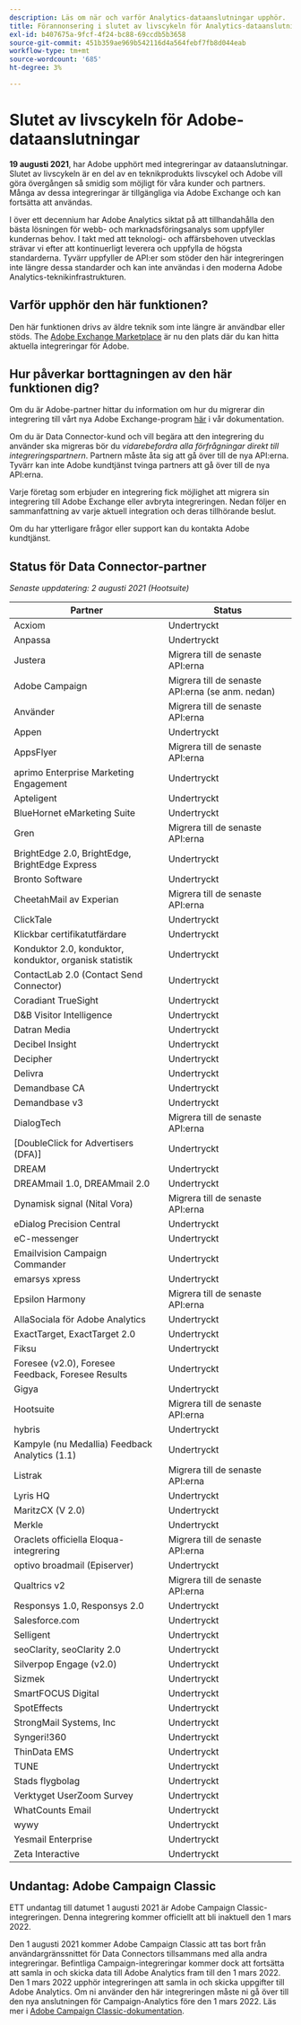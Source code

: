 ```yaml
---
description: Läs om när och varför Analytics-dataanslutningar upphör.
title: Förannonsering i slutet av livscykeln för Analytics-dataanslutningar
exl-id: b407675a-9fcf-4f24-bc88-69ccdb5b3658
source-git-commit: 451b359ae969b542116d4a564febf7fb8d044eab
workflow-type: tm+mt
source-wordcount: '685'
ht-degree: 3%

---
```


# Slutet av livscykeln för Adobe-dataanslutningar

**19 augusti 2021**, har Adobe upphört med integreringar av dataanslutningar. Slutet av livscykeln är en del av en teknikprodukts livscykel och Adobe vill göra övergången så smidig som möjligt för våra kunder och partners. Många av dessa integreringar är tillgängliga via Adobe Exchange och kan fortsätta att användas.

I över ett decennium har Adobe Analytics siktat på att tillhandahålla den bästa lösningen för webb- och marknadsföringsanalys som uppfyller kundernas behov. I takt med att teknologi- och affärsbehoven utvecklas strävar vi efter att kontinuerligt leverera och uppfylla de högsta standarderna.  Tyvärr uppfyller de API:er som stöder den här integreringen inte längre dessa standarder och kan inte användas i den moderna Adobe Analytics-teknikinfrastrukturen.

## Varför upphör den här funktionen?

Den här funktionen drivs av äldre teknik som inte längre är användbar eller stöds. The [Adobe Exchange Marketplace](https://exchange.adobe.com/experiencecloud.analytics.html#product) är nu den plats där du kan hitta aktuella integreringar för Adobe.

## Hur påverkar borttagningen av den här funktionen dig?

Om du är Adobe-partner hittar du information om hur du migrerar din integrering till vårt nya Adobe Exchange-program [här](https://adobeexchangeec.zendesk.com/hc/en-us/articles/360003867071-Adobe-Analytics-Integration-Tools) i vår dokumentation.

Om du är Data Connector-kund och vill begära att den integrering du använder ska migreras bör du *vidarebefordra alla förfrågningar direkt till integreringspartnern*. Partnern måste åta sig att gå över till de nya API:erna. Tyvärr kan inte Adobe kundtjänst tvinga partners att gå över till de nya API:erna.

Varje företag som erbjuder en integrering fick möjlighet att migrera sin integrering till Adobe Exchange eller avbryta integreringen. Nedan följer en sammanfattning av varje aktuell integration och deras tillhörande beslut.

Om du har ytterligare frågor eller support kan du kontakta Adobe kundtjänst.

## Status för Data Connector-partner

*Senaste uppdatering: 2 augusti 2021 (Hootsuite)*

| Partner | Status |
| --- | --- |
| Acxiom | Undertryckt |
| Anpassa | Undertryckt |
| Justera | Migrera till de senaste API:erna |
| Adobe Campaign | Migrera till de senaste API:erna (se anm. nedan) |
| Använder | Migrera till de senaste API:erna |
| Appen | Undertryckt |
| AppsFlyer | Migrera till de senaste API:erna |
| aprimo Enterprise Marketing Engagement | Undertryckt |
| Apteligent | Undertryckt |
| BlueHornet eMarketing Suite | Undertryckt |
| Gren | Migrera till de senaste API:erna |
| BrightEdge 2.0, BrightEdge, BrightEdge Express | Undertryckt |
| Bronto Software | Undertryckt |
| CheetahMail av Experian | Migrera till de senaste API:erna |
| ClickTale | Undertryckt |
| Klickbar certifikatutfärdare | Undertryckt |
| Konduktor 2.0, konduktor, konduktor, organisk statistik | Undertryckt |
| ContactLab 2.0 (Contact Send Connector) | Undertryckt |
| Coradiant TrueSight | Undertryckt |
| D&amp;B Visitor Intelligence | Undertryckt |
| Datran Media | Undertryckt |
| Decibel Insight | Undertryckt |
| Decipher | Undertryckt |
| Delivra | Undertryckt |
| Demandbase CA | Undertryckt |
| Demandbase v3 | Undertryckt |
| DialogTech | Migrera till de senaste API:erna |
| [DoubleClick for Advertisers (DFA)] | Undertryckt |
| DREAM | Undertryckt |
| DREAMmail 1.0, DREAMmail 2.0 | Undertryckt |
| Dynamisk signal (Nital Vora) | Migrera till de senaste API:erna |
| eDialog Precision Central | Undertryckt |
| eC-messenger | Undertryckt |
| Emailvision Campaign Commander | Undertryckt |
| emarsys xpress | Undertryckt |
| Epsilon Harmony | Migrera till de senaste API:erna |
| AllaSociala för Adobe Analytics | Undertryckt |
| ExactTarget, ExactTarget 2.0 | Undertryckt |
| Fiksu | Undertryckt |
| Foresee (v2.0), Foresee Feedback, Foresee Results | Undertryckt |
| Gigya | Undertryckt |
| Hootsuite | Migrera till de senaste API:erna |
| hybris | Undertryckt |
| Kampyle (nu Medallia) Feedback Analytics (1.1) | Undertryckt |
| Listrak | Migrera till de senaste API:erna |
| Lyris HQ | Undertryckt |
| MaritzCX (V 2.0) | Undertryckt |
| Merkle | Undertryckt |
| Oraclets officiella Eloqua-integrering | Migrera till de senaste API:erna |
| optivo broadmail (Episerver) | Undertryckt |
| Qualtrics v2 | Migrera till de senaste API:erna |
| Responsys 1.0, Responsys 2.0 | Undertryckt |
| Salesforce.com | Undertryckt |
| Selligent | Undertryckt |
| seoClarity, seoClarity 2.0 | Undertryckt |
| Silverpop Engage (v2.0) | Undertryckt |
| Sizmek | Undertryckt |
| SmartFOCUS Digital | Undertryckt |
| SpotEffects | Undertryckt |
| StrongMail Systems, Inc | Undertryckt |
| Syngeri!360 | Undertryckt |
| ThinData EMS | Undertryckt |
| TUNE | Undertryckt |
| Stads flygbolag | Undertryckt |
| Verktyget UserZoom Survey | Undertryckt |
| WhatCounts Email | Undertryckt |
| wywy | Undertryckt |
| Yesmail Enterprise | Undertryckt |
| Zeta Interactive | Undertryckt |

## Undantag: Adobe Campaign Classic

ETT undantag till datumet 1 augusti 2021 är Adobe Campaign Classic-integreringen. Denna integrering kommer officiellt att bli inaktuell den 1 mars 2022.

Den 1 augusti 2021 kommer Adobe Campaign Classic att tas bort från användargränssnittet för Data Connectors tillsammans med alla andra integreringar. Befintliga Campaign-integreringar kommer dock att fortsätta att samla in och skicka data till Adobe Analytics fram till den 1 mars 2022. Den 1 mars 2022 upphör integreringen att samla in och skicka uppgifter till Adobe Analytics. Om ni använder den här integreringen måste ni gå över till den nya anslutningen för Campaign-Analytics före den 1 mars 2022. Läs mer i [Adobe Campaign Classic-dokumentation](https://experienceleague.adobe.com/docs/campaign-classic/using/release-notes/aa-connector-migration.html).
